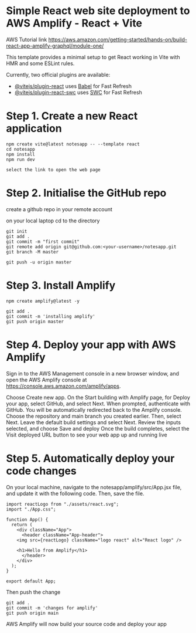 # Simple React web site deployment to AWS Amplify - React + Vite

AWS Tutorial link
https://aws.amazon.com/getting-started/hands-on/build-react-app-amplify-graphql/module-one/

This template provides a minimal setup to get React working in Vite with HMR and some ESLint rules.

Currently, two official plugins are available:

- [@vitejs/plugin-react](https://github.com/vitejs/vite-plugin-react/blob/main/packages/plugin-react/README.md) uses [Babel](https://babeljs.io/) for Fast Refresh
- [@vitejs/plugin-react-swc](https://github.com/vitejs/vite-plugin-react-swc) uses [SWC](https://swc.rs/) for Fast Refresh



# Step 1. Create a new React application
	npm create vite@latest notesapp -- --template react
	cd notesapp
	npm install
	npm run dev

	select the link to open the web page

# Step 2. Initialise the GitHub repo

create a github repo in your remote account

on your local laptop cd to the directory

	git init
	git add .
	git commit -m "first commit"
	git remote add origin git@github.com:<your-username>/notesapp.git 
	git branch -M master

	git push -u origin master


# Step 3. Install Amplify

	npm create amplify@latest -y

	git add .
	git commit -m 'installing amplify'
	git push origin master


# Step 4. Deploy your app with AWS Amplify

Sign in to the AWS Management console in a new browser window, and open the AWS Amplify console at https://console.aws.amazon.com/amplify/apps.

Choose Create new app.
On the Start building with Amplify page, for Deploy your app, select GitHub, and select Next.
When prompted, authenticate with GitHub. You will be automatically redirected back to the Amplify console. Choose the repository and main branch you created earlier. Then, select Next.
Leave the default build settings and select Next.
Review the inputs selected, and choose Save and deploy
Once the build completes, select the Visit deployed URL button to see your web app up and running live


# Step 5. Automatically deploy your code changes


On your local machine, navigate to the notesapp/amplify/src/App.jsx file, and update it with the following code. Then, save the file.


	import reactLogo from "./assets/react.svg";
	import "./App.css";

	function App() {
	  return (
	    <div className="App">
	      <header className="App-header">
		<img src={reactLogo} className="logo react" alt="React logo" />

		<h1>Hello from Amplify</h1>
	      </header>
	    </div>
	  );
	}

	export default App;


Then push the change

	git add .
	git commit -m 'changes for amplify'
	git push origin main


AWS Amplify will now build your source code and deploy your app
